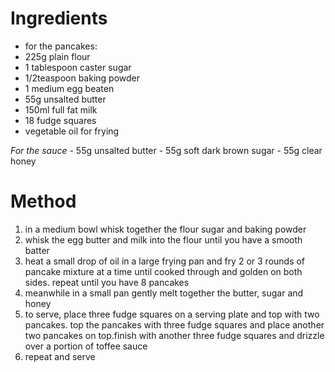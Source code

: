 # Ingredients

-   for the pancakes:
-   225g plain flour
-   1 tablespoon caster sugar
-   1/2teaspoon baking powder
-   1 medium egg beaten
-   55g unsalted butter
-   150ml full fat milk
-   18 fudge squares
-   vegetable oil for frying

*For the sauce* - 55g unsalted butter - 55g soft dark brown sugar - 55g clear honey

# Method

1.  in a medium bowl whisk together the flour sugar and baking powder
2.  whisk the egg butter and milk into the flour until you have a smooth batter
3.  heat a small drop of oil in a large frying pan and fry 2 or 3 rounds of pancake mixture at a time until cooked through and golden on both sides. repeat until you have 8 pancakes
4.  meanwhile in a small pan gently melt together the butter, sugar and honey
5.  to serve, place three fudge squares on a serving plate and top with two pancakes. top the pancakes with three fudge squares and place another two pancakes on top.finish with another three fudge squares and drizzle over a portion of toffee sauce
6.  repeat and serve

